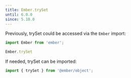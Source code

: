 ```yaml
---
title: Ember.trySet
until: 6.0.0
since: 5.10.0
---
```



Previously, trySet could be accessed via the `Ember` import:
```js
import Ember from 'ember';

Ember.trySet
```

If needed, trySet can be imported:
```js
import { trySet } from '@ember/object';
```
